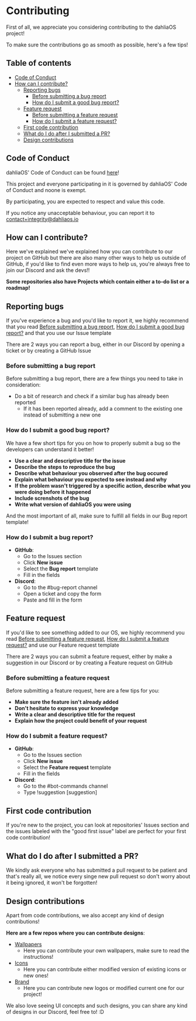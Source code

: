 # Contributing

First of all, we appreciate you considering contributing to the dahliaOS project!

To make sure the contributions go as smooth as possible, here's a few tips!

## Table of contents

- [Code of Conduct](#code-of-conduct)
- [How can I contribute?](#how-can-i-contribute)
  - [Reporting bugs](#reporting-bugs)
    - [Before submitting a bug report](#before-submitting-a-bug-report)
    - [How do I submit a good bug report?](#how-do-i-submit-a-good-bug-report)
  - [Feature request](#feature-request)
    - [Before submitting a feature request](#before-submitting-a-feature-request)
    - [How do I submit a feature request?](#how-do-i-submit-a-feature-request)
  - [First code contribution](#first-code-contribution)
  - [What do I do after I submitted a PR?](#what-do-i-do-after-i-submitted-a-pr)
  - [Design contributions](#design-contributions)

## Code of Conduct

dahliaOS' Code of Conduct can be found [here](../CODE_OF_CONDUCT.md)!

This project and everyone participating in it is governed by dahliaOS' Code of Conduct and noone is exempt.

By participating, you are expected to respect and value this code. 

If you notice any unacceptable behaviour, you can report it to contact+integrity@dahliaos.io

## How can I contribute?

Here we've explained we've explained how you can contribute to our project on GitHub but there are also many other ways to help us outside of GitHub, if you'd like to find even more ways to help us, you're always free to join our Discord and ask the devs!!

**Some repositories also have Projects which contain either a to-do list or a roadmap!**

## Reporting bugs

If you've experience a bug and you'd like to report it, we highly recommend that you read [Before submitting a bug report](#before-submitting-a-bug-report), [How do I submit a good bug report?](#how-do-i-submit-a-good-bug-report) and that you use our Issue template

There are 2 ways you can report a bug, either in our Discord by opening a ticket or by creating a GitHub Issue

### Before submitting a bug report

Before submitting a bug report, there are a few things you need to take in consideration:

* Do a bit of research and check if a similar bug has already been reported
  * If it has been reported already, add a comment to the existing one instead of submitting a new one

### How do I submit a good bug report?

We have a few short tips for you on how to properly submit a bug so the developers can understand it better!

* **Use a clear and descriptive title for the issue**
* **Describe the steps to reproduce the bug**
* **Describe what behaviour you observed after the bug occured**
* **Explain what behaviour you expected to see instead and why**
* **If the problem wasn't triggered by a specific action, describe what you were doing before it happened**
* **Include screnshots of the bug**
* **Write what version of dahliaOS you were using**

And the most important of all, make sure to fulfill all fields in our Bug report template!

### How do I submit a bug report?

* **GitHub**:
  * Go to the Issues section
  * Click **New issue**
  * Select the **Bug report** template
  * Fill in the fields
* **Discord**:
  * Go to the #bug-report channel
  * Open a ticket and copy the form
  * Paste and fill in the form

## Feature request

If you'd like to see something added to our OS, we highly recommend you read [Before submitting a feature request](#before-submitting-a-feature-request), [How do I submit a feature request?](#how-do-i-submit-a-feature-request) and use our Feature request template

There are 2 ways you can submit a feature request, either by make a suggestion in our Discord or by creating a Feature request on GitHub

### Before submitting a feature request

Before submitting a feature request, here are a few tips for you:

* **Make sure the feature isn't already added**
* **Don't hesitate to express your knowledge**
* **Write a clear and descriptive title for the request**
* **Explain how the project could benefit of your request**

### How do I submit a feature request?

* **GitHub**:
  * Go to the Issues section
  * Click **New issue**
  * Select the **Feature request** template
  * Fill in the fields
* **Discord**:
  * Go to the #bot-commands channel
  * Type !suggestion [suggestion]

## First code contribution

If you're new to the project, you can look at repositories' Issues section and the issues labeled with the "good first issue" label are perfect for your first code contribution!

## What do I do after I submitted a PR?

We kindly ask everyone who has submitted a pull request to be patient and that's really all, we notice every singe new pull request so don't worry about it being ignored, it won't be forgotten!

## Design contributions

Apart from code contributions, we also accept any kind of design contributions!

**Here are a few repos where you can contribute designs**:

* [Wallpapers](https://github.com/dahlia-os/wallpapers)
  * Here you can contribute your own wallpapers, make sure to read the instructions!
* [Icons](https://github.com/dahlia-os/icons)
  * Here you can contribute either modified version of existing icons or new ones!
* [Brand](https://github.com/dahlia-os/brand)
  * Here you can contribute new logos or modified current one for our project!

We also love seeing UI concepts and such designs, you can share any kind of designs in our Discord, feel free to! :D
